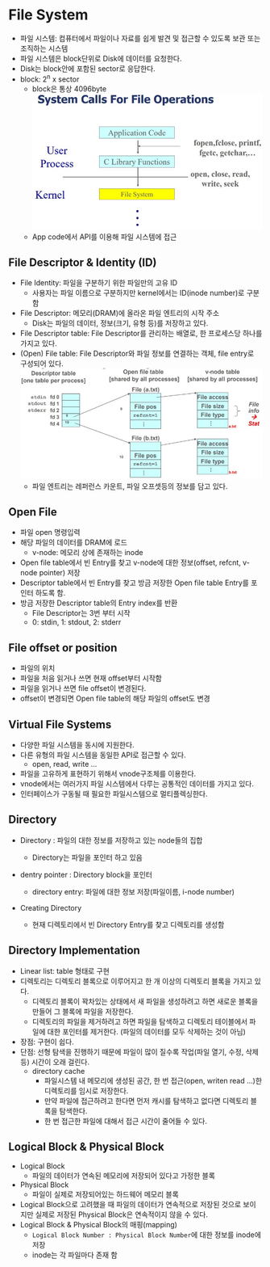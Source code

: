 # File System

- 파일 시스템: 컴퓨터에서 파일이나 자료를 쉽게 발견 및 접근할 수 있도록 보관 또는 조직하는 시스템
- 파일 시스템은 block단위로 Disk에 데이터를 요청한다.
- Disk는 block안에 포함된 sector로 응답한다.
- block: 2<sup>n</sup> x sector
  - block은 통상 4096byte
  ![](./img/filesystem.JPG)
  - App code에서 API를 이용해 파일 시스템에 접근

## File Descriptor & Identity (ID)

- File Identity: 파일을 구분하기 위한 파일만의 고유 ID
  - 사용자는 파일 이름으로 구분하지만 kernel에서는 ID(inode number)로 구분함
- File Descriptor: 메모리(DRAM)에 올라온 파일 엔트리의 시작 주소
  - Disk는 파일의 데이터, 정보(크기, 유형 등)를 저장하고 있다.
- File Descriptor table: File Descriptor를 관리하는 배열로, 한 프로세스당 하나를 가지고 있다.
- (Open) File table: File Descriptor와 파일 정보를 연결하는 객체, file entry로 구성되어 있다.
  ![](./img/filetabl.JPG)
  - 파일 엔트리는 레퍼런스 카운트, 파일 오프셋등의 정보를 담고 있다.

## Open File
- 파일 open 명령입력
- 해당 파일의 데이터를 DRAM에 로드
  - v-node: 메모리 상에 존재하는 inode
- Open file table에서 빈 Entry를 찾고 v-node에 대한 정보(offset, refcnt, v-node pointer) 저장
- Descriptor table에서 빈 Entry를 찾고 방금 저장한 Open file table Entry를 포인터 하도록 함.
- 방금 저장한 Descriptor table의 Entry index를 반환
  - File Descriptor는 3번 부터 시작
  - 0: stdin, 1: stdout, 2: stderr

## File offset or position
- 파일의 위치
- 파일을 처음 읽거나 쓰면 현재 offset부터 시작함
- 파일을 읽거나 쓰면 file offset이 변경된다.
- offset이 변경되면 Open file table의 해당 파일의 offset도 변경

## Virtual File Systems

- 다양한 파일 시스템을 동시에 지원한다.
- 다른 유형의 파일 시스템을 동일한 API로 접근할 수 있다.
  - open, read, write ...
- 파일을 고유하게 표현하기 위해서 vnode구조체를 이용한다.
- vnode에서는 여러가지 파일 시스템에서 다루는 공통적인 데이터를 가지고 있다.
- 인터페이스가 구동될 때 필요한 파일시스템으로 멀티플렉싱한다.

## Directory

- Directory : 파일의 대한 정보를 저장하고 있는 node들의 집합
  - Directory는 파일을 포인터 하고 있음

- dentry pointer : Directory block을 포인터
  - directory entry: 파일에 대한 정보 저장(파일이름, i-node number) 
- Creating Directory
  - 현재 디렉토리에서 빈 Directory Entry를 찾고 디렉토리를 생성함

## Directory Implementation
- Linear list: table 형태로 구현
- 디렉토리는 디렉토리 블록으로 이루어지고 한 개 이상의 디렉토리 블록을 가지고 있다.
  - 디렉토리 블록이 꽉차있는 상태에서 새 파일을 생성하려고 하면 새로운 블록을 만들어 그 블록에 파일을 저장한다.
  - 디렉토리의 파일을 제거하려고 하면 파일을 탐색하고 디렉토리 테이블에서 파일에 대한 포인터를 제거한다. (파일의 데이터를 모두 삭제하는 것이 아님)
- 장점: 구현이 쉽다.
- 단점: 선형 탐색을 진행하기 때문에 파일이 많이 질수록 작업(파일 열기, 수정, 삭제 등) 시간이 오래 걸린다.
  - directory cache
    - 파일시스템 내 메모리에 생성된 공간, 한 번 접근(open, writen read ...)한 디렉토리를 임시로 저장한다.
    - 만약 파일에 접근하려고 한다면 먼저 캐시를 탐색하고 없다면 디렉토리 블록을 탐색한다.
    - 한 번 접근한 파일에 대해서 접근 시간이 줄어들 수 있다.

## Logical Block & Physical Block
- Logical Block
  - 파일의 데이터가 연속된 메모리에 저장되어 있다고 가정한 블록
- Physical Block
  - 파일이 실제로 저장되어있는 하드웨어 메모리 블록
- Logical Block으로 고려했을 때 파일의 데이터가 연속적으로 저장된 것으로 보이지만 실제로 저장된 Physical Block은 연속적이지 않을 수 있다.
- Logical Block & Physical Block의 매핑(mapping)
  - `Logical Block Number : Physical Block Number`에 대한 정보를 inode에 저장
  - inode는 각 파일마다 존재 함  